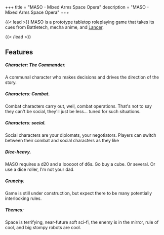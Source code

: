 +++
title = "MASO - Mixed Arms Space Opera"
description = "MASO - Mixed Arms Space Opera"
+++

{{< lead >}}
MASO is a prototype tabletop roleplaying game that takes its cues from Battletech, mecha anime, and [Lancer](https://massif-press.itch.io/corebook-pdf).  

{{< /lead >}}


## Features

<div class="row py-3 mb-5">
	<div class="col-md-4">
		<div class="card flex-row border-0">
			<div class="mt-3">
				<span class="fas fa-tachometer-alt fa-2x text-primary"></span>
			</div>
			<div class="card-body pl-2">
				<h5 class="card-title">
					Character: The Commander.
				</h5>
				<p class="card-text text-muted">
					A communal character who makes decisions and drives the direction of the story.
				</p>
			</div>
		</div>
	</div>
	<div class="col-md-4">
		<div class="card flex-row border-0">
			<div class="mt-3">
				<span class="fas fa-paint-brush fa-2x text-primary"></span>
			</div>
			<div class="card-body pl-2">
				<h5 class="card-title">
					Characters: Combat.
				</h5>
				<p class="card-text text-muted">
					Combat characters carry out, well, combat operations. That's not to say they can't be social, they'll just be less... tuned for such situations.
				</p>
			</div>
		</div>
	</div>
	<div class="col-md-4">
		<div class="card flex-row border-0">
			<div class="mt-3">
				<span class="fas fa-project-diagram fa-2x text-primary"></span>
			</div>
			<div class="card-body pl-2">
				<h5 class="card-title">
					Characters: social.
				</h5>
				<p class="card-text text-muted">
					Social characters are your diplomats, your negotiators. Players can switch between their combat and social characters as they like
				</p>
			</div>
		</div>
	</div>
	<div class="col-md-4">
		<div class="card flex-row border-0">
			<div class="mt-3">
				<span class="fas fa-dice-d20 fa-2x text-primary"></span>
			</div>
			<div class="card-body pl-2">
				<h5 class="card-title">
					Dice-heavy.
				</h5>
				<p class="card-text text-muted">
					MASO requires a d20 and a looooot of d6s. Go buy a cube. Or several. Or use a dice roller, I'm not your dad.
				</p>
			</div>
		</div>
	</div>
	<div class="col-md-4">
		<div class="card flex-row border-0">
			<div class="mt-3">
				<span class="fas fa-search fa-2x text-primary"></span>
			</div>
			<div class="card-body pl-2">
				<h5 class="card-title">
					Crunchy.
				</h5>
				<p class="card-text text-muted">
					Game is still under construction, but expect there to be many potentially interlocking rules.
				</p>
			</div>
		</div>
	</div>
	<div class="col-md-4">
		<div class="card flex-row border-0">
			<div class="mt-3">
				<span class="fas fa-code fa-2x text-primary"></span>
			</div>
			<div class="card-body pl-2">
				<h5 class="card-title">
					Themes: 
				</h5>
				<p class="card-text text-muted">
					Space is terrifying, near-future soft sci-fi, the enemy is in the mirror, rule of cool, and big stompy robots are cool.
				</p>
			</div>
		</div>
	</div>
</div>
